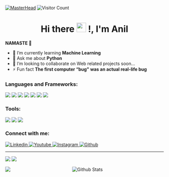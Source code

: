 [![MasterHead](https://www.inspiredbusinessmedia.com/wp-content/uploads/2020/09/Twilio.jpg)](https://rishavchanda.io)
![Visitor Count](https://profile-counter.glitch.me/{Anil951}/count.svg)
<h1 align="center">Hi there <img src="https://raw.githubusercontent.com/MartinHeinz/MartinHeinz/master/wave.gif" width="30px" height="30px"> !, I'm Anil</h1>



 **NAMASTE 🙏**
- 🌱 I’m currently learning **Machine Learning**
- 💬 Ask me about **Python**
- 📝 I’m looking to collaborate on Web related projects soon...
- ⚡ Fun fact **The first computer “bug" was an actual real-life bug**

</p>

<h3 align="left">Languages and Frameworks:</h3>
<p aligm="left">
<img src="https://img.shields.io/badge/Python-3776AB?style=for-the-badge&logo=python&logoColor=white" />
<img src="https://img.shields.io/badge/Java-ED8B00?style=for-the-badge&logo=openjdk&logoColor=white" />
<img src="https://img.shields.io/badge/C-00599C?style=for-the-badge&logo=c&logoColor=white" />
<img src="https://img.shields.io/badge/HTML5-E34F26?style=for-the-badge&logo=html5&logoColor=white" />
<img src="https://img.shields.io/badge/CSS3-1572B6?style=for-the-badge&logo=css3&logoColor=white" />
<img src="https://img.shields.io/badge/JavaScript-323330?style=for-the-badge&logo=javascript&logoColor=F7DF1E" />
<img src="https://img.shields.io/badge/Flask-000000?style=for-the-badge&logo=flask&logoColor=white" />

  
</p>

<h3 align="left">Tools:</h3>
<p aligm="left">
<img src="https://img.shields.io/badge/Visual_Studio_Code-0078D4?style=for-the-badge&logo=visual%20studio%20code&logoColor=white" />
<img src="https://img.shields.io/badge/Windows-0078D6?style=for-the-badge&logo=windows&logoColor=white" />
<img src="https://img.shields.io/badge/Colab-F9AB00?style=for-the-badge&logo=googlecolab&color=525252" />
</p>


<h3 align="left">Connect with me:</h3>
<p align="left">
<div id="badges">
  <a href="https://www.linkedin.com/in/anilkumar-borige-b6576a234/">
    <img src="https://img.shields.io/badge/linkedin%20-%230077B5.svg?&amp;style=for-the-badge&amp;logo=linkedin&amp;logoColor=white" alt="Linkedin">
  </a>
  <a href="https://www.youtube.com/channel/UC5NPBrkNuF83MxaHtliC4zA">
    <img src="https://img.shields.io/badge/youtube-%23FF0000.svg?&amp;style=for-the-badge&amp;logo=youtube&amp;logoColor=white" alt="Youtube"/>
  </a>
  <a href="https://www.instagram.com/thisis__anil/">
    <img src="https://img.shields.io/badge/Instagram-E4405F?style=for-the-badge&logo=instagram&logoColor=white" alt="Instagram"/>
  </a>
  <a href="https://github.com/Anil951">
    <img src="https://img.shields.io/badge/GitHub-100000?style=for-the-badge&logo=github&logoColor=white" alt="Github"/>
  </a>
</div>

****
<img src="https://github-readme-stats.vercel.app/api/top-langs/?username=Anil951&layout=compact&bg_color=222831&text_color=eeeeee&title_color=f8d49d&langs_count=8">
<img src="https://github-readme-stats.vercel.app/api/top-langs/?username={Anil951}&theme=blue-green">
<p><img align="left" src="https://github-readme-stats.vercel.app/api?username=Anil951&show_icons=true&title_color=f8d49d&icon_color=db6400&text_color=eeeeee&bg_color=222831"/></p>

<p align="center">
        <img color="blue" src="https://raw.githubusercontent.com/mayhemantt/mayhemantt/Update/svg/Bottom.svg" alt="Github Stats" />
</p>
